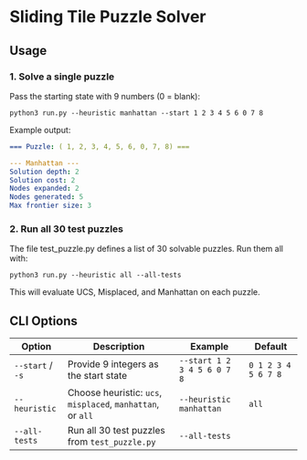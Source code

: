 # Sliding Tile Puzzle Solver

## Usage
### 1. Solve a single puzzle

Pass the starting state with 9 numbers (0 = blank):

`python3 run.py --heuristic manhattan --start 1 2 3 4 5 6 0 7 8`


Example output:

``` yaml
=== Puzzle: ( 1, 2, 3, 4, 5, 6, 0, 7, 8) ===

--- Manhattan ---
Solution depth: 2
Solution cost: 2
Nodes expanded: 2
Nodes generated: 5
Max frontier size: 3
```
### 2. Run all 30 test puzzles

The file test_puzzle.py defines a list of 30 solvable puzzles. Run them all with:

`python3 run.py --heuristic all --all-tests`


This will evaluate UCS, Misplaced, and Manhattan on each puzzle.

## CLI Options
| Option               | Description                                                 | Example                     | Default             |
| -------------------- | ----------------------------------------------------------- | --------------------------- |---------------------|
| `--start` / `-s`     | Provide 9 integers as the start state                       | `--start 1 2 3 4 5 6 0 7 8` | `0 1 2 3 4 5 6 7 8` |
| `--heuristic`        | Choose heuristic: `ucs`, `misplaced`, `manhattan`, or `all` | `--heuristic manhattan`     | `all`               |
| `--all-tests`        | Run all 30 test puzzles from `test_puzzle.py`               | `--all-tests`               |                     |